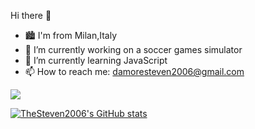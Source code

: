 Hi there 👋


- 🏙 I'm from Milan,Italy
- 🔭 I’m currently working on a soccer games simulator
- 🌱 I’m currently learning JavaScript
- 📫 How to reach me: damoresteven2006@gmail.com

<img src="https://github-readme-stats.vercel.app/api?username=yourusername&count_private=true&theme=radical&show_icons=true" />


[![TheSteven2006's GitHub stats](https://github-readme-stats.vercel.app/api?username=TheSteven2006)](https://github.com/anuraghazra/github-readme-stats)
